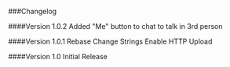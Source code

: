 ###Changelog

####Version 1.0.2
Added "Me" button to chat to talk in 3rd person

####Version 1.0.1
Rebase
Change Strings
Enable HTTP Upload

####Version 1.0
Initial Release
